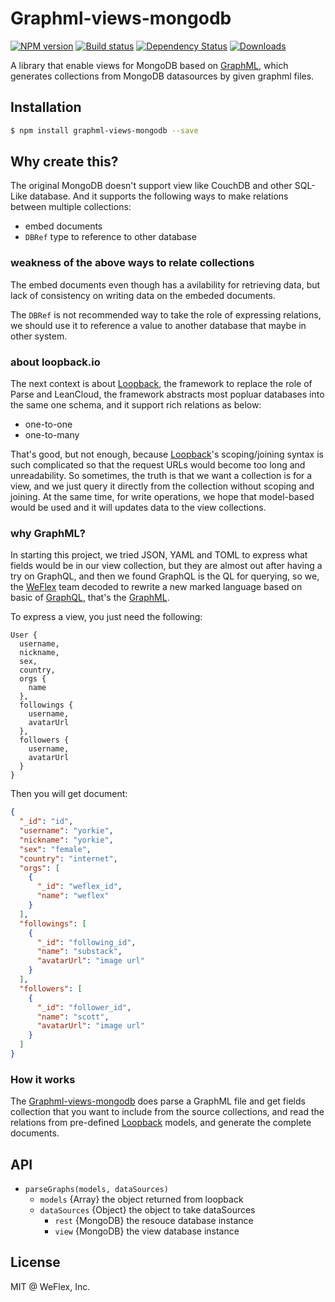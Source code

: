 # Graphml-views-mongodb

[![NPM version][npm-image]][npm-url]
[![Build status][travis-image]][travis-url]
[![Dependency Status][david-image]][david-url]
[![Downloads][downloads-image]][downloads-url]

A library that enable views for MongoDB based on [GraphML], which generates collections 
from MongoDB datasources by given graphml files.

## Installation

```sh
$ npm install graphml-views-mongodb --save
```

## Why create this?

The original MongoDB doesn't support view like CouchDB and other SQL-Like database. And
it supports the following ways to make relations between multiple collections:

- embed documents
- `DBRef` type to reference to other database

### weakness of the above ways to relate collections

The embed documents even though has a avilability for retrieving data, but lack of consistency
on writing data on the embeded documents.

The `DBRef` is not recommended way to take the role of expressing relations, we should use it
to reference a value to another database that maybe in other system.

### about loopback.io

The next context is about [Loopback], the framework to replace the role of Parse and LeanCloud,
the framework abstracts most popluar databases into the same one schema, and it support rich relations
as below:

- one-to-one
- one-to-many

That's good, but not enough, because [Loopback]'s scoping/joining syntax is such complicated so that
the request URLs would become too long and unreadability. So sometimes, the truth is that we want a collection
is for a view, and we just query it directly from the collection without scoping and joining. At the same time,
for write operations, we hope that model-based would be used and it will updates data to the view collections.

### why GraphML?

In starting this project, we tried JSON, YAML and TOML to express what fields would be in our view collection,
but they are almost out after having a try on GraphQL, and then we found GraphQL is the QL for querying, so we,
the [WeFlex] team decoded to rewrite a new marked language based on basic of [GraphQL], that's the [GraphML].

To express a view, you just need the following:

```
User {
  username,
  nickname,
  sex,
  country,
  orgs {
    name
  },
  followings {
    username,
    avatarUrl
  },
  followers {
    username,
    avatarUrl
  }
}
```

Then you will get document:

```JSON
{
  "_id": "id",
  "username": "yorkie",
  "nickname": "yorkie",
  "sex": "female",
  "country": "internet",
  "orgs": [
    {
      "_id": "weflex_id",
      "name": "weflex"
    }
  ],
  "followings": [
    {
      "_id": "following_id",
      "name": "substack",
      "avatarUrl": "image url"
    }
  ],
  "followers": [
    {
      "_id": "follower_id",
      "name": "scott",
      "avatarUrl": "image url"
    }
  ]
}
```

### How it works

The [Graphml-views-mongodb] does parse a GraphML file and get fields collection that you want to include from
the source collections, and read the relations from pre-defined [Loopback] models, and generate the complete
documents.

## API

- `parseGraphs(models, dataSources)`
  - `models` {Array} the object returned from loopback
  - `dataSources` {Object} the object to take dataSources
    - `rest` {MongoDB} the resouce database instance
    - `view` {MongoDB} the view database instance

## License

MIT @ WeFlex, Inc.

[Graphml-views-mongodb]: https://github.com/weflex/graphml-views-mongodb
[GraphQL]: https://github.com/facebook/graphql
[GraphML]: https://github.com/weflex/graphml
[Loopback]: https://github.com/strongloop/loopback
[WeFlex]: https://github.com/weflex

[npm-image]: https://img.shields.io/npm/v/graphml-views-mongodb.svg?style=flat-square
[npm-url]: https://npmjs.org/package/graphml-views-mongodb
[travis-image]: https://img.shields.io/travis/weflex/graphml-views-mongodb.svg?style=flat-square
[travis-url]: https://travis-ci.org/weflex/graphml-views-mongodb
[david-image]: http://img.shields.io/david/weflex/graphml-views-mongodb.svg?style=flat-square
[david-url]: https://david-dm.org/weflex/graphml-views-mongodb
[downloads-image]: http://img.shields.io/npm/dm/graphml-views-mongodb.svg?style=flat-square
[downloads-url]: https://npmjs.org/package/graphml-views-mongodb

